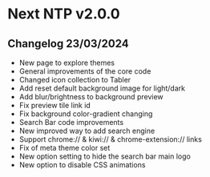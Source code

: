 
# Next NTP v2.0.0

## Changelog 23/03/2024
- New page to explore themes
- General improvements of the core code 
- Changed icon collection to Tabler
- Add reset default background image for light/dark
- Add blur/brightness to background preview
- Fix preview tile link id
- Fix background color-gradient changing
- Search Bar code improvements
- New improved way to add search engine
- Support chrome:// & kiwi:// & chrome-extension:// links
- Fix of meta theme color set
- New option setting to hide the search bar main logo
- New option to disable CSS animations

